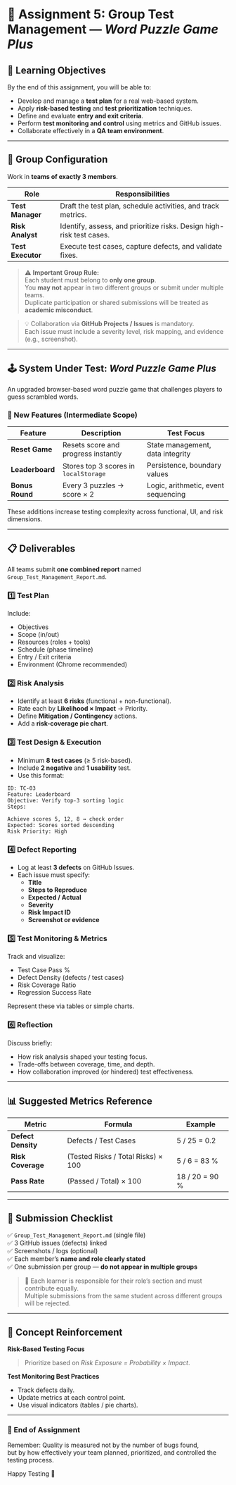 # 🧩 Assignment 5: Group Test Management — *Word Puzzle Game Plus*

## 🎯 Learning Objectives

By the end of this assignment, you will be able to:

- Develop and manage a **test plan** for a real web-based system.  
- Apply **risk-based testing** and **test prioritization** techniques.  
- Define and evaluate **entry and exit criteria**.  
- Perform **test monitoring and control** using metrics and GitHub issues.  
- Collaborate effectively in a **QA team environment**.

---

## 👥 Group Configuration

Work in **teams of exactly 3 members**.

| Role | Responsibilities |
|------|------------------|
| **Test Manager** | Draft the test plan, schedule activities, and track metrics. |
| **Risk Analyst** | Identify, assess, and prioritize risks. Design high-risk test cases. |
| **Test Executor** | Execute test cases, capture defects, and validate fixes. |

> ⚠️ **Important Group Rule:**  
> Each student must belong to **only one group**.  
> You **may not** appear in two different groups or submit under multiple teams.  
> Duplicate participation or shared submissions will be treated as **academic misconduct**.

> 💡 Collaboration via **GitHub Projects / Issues** is mandatory.  
> Each issue must include a severity level, risk mapping, and evidence (e.g., screenshot).

---

## 🕹️ System Under Test: *Word Puzzle Game Plus*

An upgraded browser-based word puzzle game that challenges players to guess scrambled words.

### 🔧 New Features (Intermediate Scope)

| Feature | Description | Test Focus |
|----------|--------------|-------------|
| **Reset Game** | Resets score and progress instantly | State management, data integrity |
| **Leaderboard** | Stores top 3 scores in `localStorage` | Persistence, boundary values |
| **Bonus Round** | Every 3 puzzles → score × 2 | Logic, arithmetic, event sequencing |

These additions increase testing complexity across functional, UI, and risk dimensions.

---

## 📋 Deliverables

All teams submit **one combined report** named `Group_Test_Management_Report.md`.

### 1️⃣ Test Plan
Include:
- Objectives  
- Scope (in/out)  
- Resources (roles + tools)  
- Schedule (phase timeline)  
- Entry / Exit criteria  
- Environment (Chrome recommended)

### 2️⃣ Risk Analysis
- Identify at least **6 risks** (functional + non-functional).  
- Rate each by **Likelihood × Impact** → Priority.  
- Define **Mitigation / Contingency** actions.  
- Add a **risk-coverage pie chart**.

### 3️⃣ Test Design & Execution
- Minimum **8 test cases** (≥ 5 risk-based).  
- Include **2 negative** and **1 usability** test.  
- Use this format:

```
ID: TC-03
Feature: Leaderboard
Objective: Verify top-3 sorting logic
Steps:

Achieve scores 5, 12, 8 → check order
Expected: Scores sorted descending
Risk Priority: High
```


### 4️⃣ Defect Reporting
- Log at least **3 defects** on GitHub Issues.  
- Each issue must specify:
  - **Title**
  - **Steps to Reproduce**
  - **Expected / Actual**
  - **Severity**
  - **Risk Impact ID**
  - **Screenshot or evidence**

### 5️⃣ Test Monitoring & Metrics
Track and visualize:
- Test Case Pass %  
- Defect Density (defects / test cases)  
- Risk Coverage Ratio  
- Regression Success Rate

Represent these via tables or simple charts.

### 6️⃣ Reflection
Discuss briefly:
- How risk analysis shaped your testing focus.  
- Trade-offs between coverage, time, and depth.  
- How collaboration improved (or hindered) test effectiveness.

---

## 📊 Suggested Metrics Reference

| Metric | Formula | Example |
|---------|----------|----------|
| **Defect Density** | Defects / Test Cases |  5 / 25 = 0.2 |
| **Risk Coverage** | (Tested Risks / Total Risks) × 100 |  5 / 6 = 83 % |
| **Pass Rate** | (Passed / Total) × 100 |  18 / 20 = 90 % |

---

## 📎 Submission Checklist

✅ `Group_Test_Management_Report.md` (single file)  
✅ 3 GitHub issues (defects) linked  
✅ Screenshots / logs (optional)  
✅ Each member’s **name and role clearly stated**  
✅ One submission per group — **do not appear in multiple groups**  

> 📌 Each learner is responsible for their role’s section and must contribute equally.  
> Multiple submissions from the same student across different groups will be rejected.

---

## 🧠 Concept Reinforcement

**Risk-Based Testing Focus**  
> Prioritize based on *Risk Exposure = Probability × Impact*.

**Test Monitoring Best Practices**
- Track defects daily.  
- Update metrics at each control point.  
- Use visual indicators (tables / pie charts).

---

### 🧩 End of Assignment

Remember: Quality is measured not by the number of bugs found,  
but by how effectively your team planned, prioritized, and controlled the testing process.

Happy Testing 🧪  
